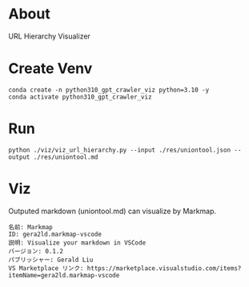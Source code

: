 # About

URL Hierarchy Visualizer

# Create Venv

```
conda create -n python310_gpt_crawler_viz python=3.10 -y
conda activate python310_gpt_crawler_viz
```

# Run

```
python ./viz/viz_url_hierarchy.py --input ./res/uniontool.json --output ./res/uniontool.md
```

# Viz

Outputed markdown (uniontool.md) can visualize by Markmap.

```
名前: Markmap
ID: gera2ld.markmap-vscode
説明: Visualize your markdown in VSCode
バージョン: 0.1.2
パブリッシャー: Gerald Liu
VS Marketplace リンク: https://marketplace.visualstudio.com/items?itemName=gera2ld.markmap-vscode
```
